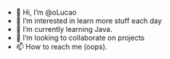 - 👋 Hi, I’m @oLucao
- 👀 I’m interested in learn more stuff each day
- 🌱 I’m currently learning Java.
- 💞️ I’m looking to collaborate on projects
- 📫 How to reach me (oops).

<!---
oLucao/oLucao is a ✨ special ✨ repository because its `README.md` (this file) appears on your GitHub profile.
You can click the Preview link to take a look at your changes.
--->
